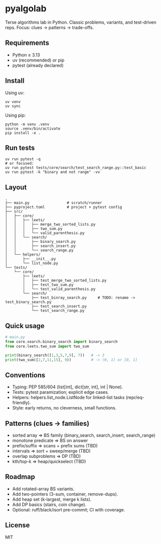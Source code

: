 pyalgolab
=========

Terse algorithms lab in Python. Classic problems, variants, and test-driven reps. Focus: clues → patterns → trade-offs.

## Requirements

- Python ≥ 3.13
- uv (recommended) or pip
- pytest (already declared)

## Install

Using uv:

```
uv venv
uv sync
```

Using pip:

```
python -m venv .venv
source .venv/bin/activate
pip install -e .
```

## Run tests

```
uv run pytest -q
# or focused:
uv run pytest tests/core/search/test_search_range.py::test_basic
uv run pytest -k "binary and not range" -vv
```

## Layout

```
.
├── main.py                 # scratch/runner
├── pyproject.toml          # project + pytest config
├── src/
│   ├── core/
│   │   ├── leets/
│   │   │   ├── merge_two_sorted_lists.py
│   │   │   ├── two_sum.py
│   │   │   └── valid_parenthesis.py
│   │   └── search/
│   │       ├── binary_search.py
│   │       ├── search_insert.py
│   │       └── search_range.py
│   └── helpers/
│       ├── __init__.py
│       └── list_node.py
└── tests/
    └── core/
        ├── leets/
        │   ├── test_merge_two_sorted_lists.py
        │   ├── test_two_sum.py
        │   └── test_valid_parenthesis.py
        └── search/
            ├── test_binray_search.py     # TODO: rename -> test_binary_search.py
            ├── test_search_insert.py
            └── test_search_range.py
```

## Quick usage

```python
# main.py
from core.search.binary_search import binary_search
from core.leets.two_sum import two_sum

print(binary_search([1,3,5,7,9], 7))   # -> 3
print(two_sum([2,7,11,15], 9))         # -> (0, 1) or [0, 1]
```

## Conventions

- Typing: PEP 585/604 (list[int], dict[str, int], int | None).
- Tests: pytest paramization; explicit edge cases.
- Helpers: helpers.list_node.ListNode for linked-list tasks (repr/eq-friendly).
- Style: early returns, no cleverness, small functions.

## Patterns (clues → families)

- sorted array ⇒ BS family (binary_search, search_insert, search_range)
- monotone predicate ⇒ BS on answer
- prefix/suffix ⇒ scans + prefix sums (TBD)
- intervals ⇒ sort + sweep/merge (TBD)
- overlap subproblems ⇒ DP (TBD)
- kth/top-k ⇒ heap/quickselect (TBD)

## Roadmap

- Add rotated-array BS variants.
- Add two-pointers (3-sum, container, remove-dups).
- Add heap set (k-largest, merge k lists).
- Add DP basics (stairs, coin change).
- Optional: ruff/black/isort pre-commit; CI with coverage.

## License

MIT